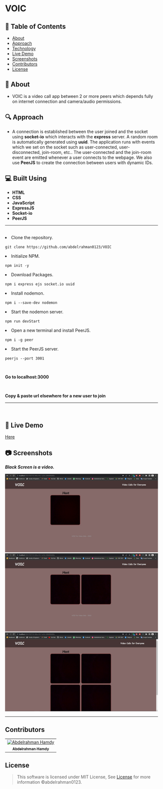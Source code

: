 # VOIC

## 📝 Table of Contents

- [About](#about)
- [Approach](#approach)
- [Technology](#tech)
- [Live Demo](#demo)
- [Screenshots](#Screenshots)
- [Contributors](#Contributors)
- [License](#license)

## 📙 About <a name = "about"></a>

- VOIC is a video call app between 2 or more peers which depends fully on internet connection and camera/audio permissions.

## 🔍 Approach <a name = "approach"></a>

- A connection is established between the user joined and the socket using **socket-io** which interacts with the **express** server. A random room is automatically generated using **uuid**. The application runs with events which we set on the socket such as user-connected, user-disconnected, join-room, etc.. The user-connected and the join-room event are emitted whenever a user connects to the webpage. We also use **PeerJS** to create the connection between users with dynamic IDs.

## 💻 Built Using <a name = "tech"></a>

- **HTML**
- **CSS**
- **JavaScript**
- **ExpressJS**
- **Socket-io**
- **PeerJS**

<hr>
<br>

<li>Clone the repository.

<br>

```
git clone https://github.com/abdelrahman0123/VOIC
```

<li>Initialize NPM.

<br>

```
npm init -y
```

<li>Download Packages.

<br>

```
npm i express ejs socket.io uuid
```

<li>Install nodemon.

<br>

```
npm i --save-dev nodemon
```

<li>Start the nodemon server.

<br>

```
npm run devStart
```

<li>Open a new terminal and install PeerJS.

<br>

```
npm i -g peer
```

<li>Start the PeerJS server.

<br>

```
peerjs --port 3001
```

<br>

**Go to localhost:3000**

<br>

**Copy & paste url elsewhere for a new user to join**

<hr>
<br>

## 🎥 Live Demo <a name = "demo"></a>

<a href="https://drive.google.com/file/d/1SG5ZzVw_bEe_OWayIpKGMgeKjTX1OhBT/view?usp=sharing" >Here</a>

## 📷 Screenshots <a name = "Screenshots"></a>

**_Black Screen is a video._**

<div align="center">
   <img src="screenshots/S1.jpeg"></a>
   <img src="screenshots/S2.jpeg"></a>
   <img src="screenshots/S3.jpeg"></a>
   <hr>
</div>

## Contributors <a name = "Contributors"></a>

<table>
  <tr>
    <td align="center">
    <a href="https://github.com/abdelrahman0123" target="_blank">
    <img src="https://avatars.githubusercontent.com/u/67989900?v=4" width="150px;" alt="Abdelrahman Hamdy"/>
    <br />
    <sub><b>Abdelrahman Hamdy</b></sub></a>
    </td>
  </tr>
 </table>

## License <a name = "license"></a>

> This software is licensed under MIT License, See [License](https://github.com/abdelrahman0123/VOIC/blob/main/LICENSE) for more information ©abdelrahman0123.
